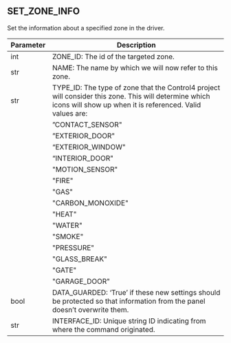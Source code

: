 ## SET\_ZONE\_INFO

Set the information about a specified zone in the driver.

| Parameter | Description |
| --- | --- |
| int | ZONE\_ID: The id of the targeted zone. |
| str | NAME: The name by which we will now refer to this zone. |
| str | TYPE\_ID: The type of zone that the Control4 project will consider this zone. This will determine which icons will show up when it is referenced.  Valid values are:
| |”CONTACT\_SENSOR" 
| | ”EXTERIOR\_DOOR" |
| | “EXTERIOR\_WINDOW" |
| | “INTERIOR\_DOOR"  | 
| | "MOTION\_SENSOR" |
| | "FIRE" |
| | "GAS" |
| | "CARBON\_MONOXIDE" |
| | "HEAT" |
| | "WATER" |
| | "SMOKE" |
| | "PRESSURE" |
| | "GLASS\_BREAK" |
| | "GATE" |
| | "GARAGE\_DOOR"  |
| bool | DATA\_GUARDED: ‘True’ if these new settings should be protected so that information from the panel doesn’t overwrite them. |
| str | INTERFACE\_ID: Unique string ID indicating from where the command originated. |
